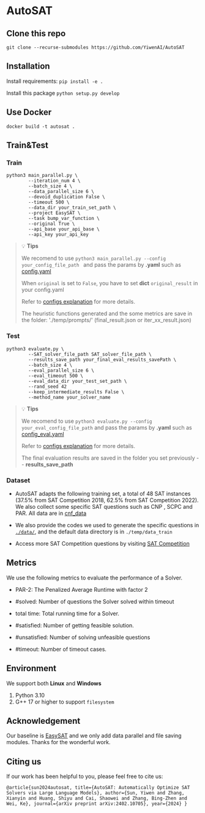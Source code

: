 # AutoSAT

## Clone this repo

`git clone --recurse-submodules https://github.com/YiwenAI/AutoSAT`



## Installation

Install requirements:
`pip install -e .`

Install this package
`python setup.py develop`


## Use Docker

`docker build -t autosat .`


## Train&Test

### Train

```
python3 main_parallel.py \
        --iteration_num 4 \
        --batch_size 4 \
        --data_parallel_size 6 \
        --devoid_duplication False \
        --timeout 500 \
        --data_dir your_train_set_path \
        --project EasySAT \
        --task bump_var_function \
        --original True \
        --api_base your_api_base \
        --api_key your_api_key
```

> :bulb: **Tips**
>
> We recomend to use `python3 main_parallel.py --config your_config_file_path ` and pass the params by **.yaml** such as [config.yaml](./examples/EasySAT/config.yaml)
> 
> When `original` is set to `False`, you have to set **dict** `original_result` in your config.yaml
>
> Refer to [configs explanation](./examples/EasySAT/config_explanation.txt) for more details.
>
> The heuristic functions generated and the some metrics are save in the folder: './temp/prompts/' (final_result.json or iter_xx_result.json)
 

### Test
```
python3 evaluate.py \
        --SAT_solver_file_path SAT_solver_file_path \
        --results_save_path your_final_eval_results_savePath \
        --batch_size 4 \
        --eval_parallel_size 6 \
        --eval_timeout 500 \
        --eval_data_dir your_test_set_path \
        --rand_seed 42
        --keep_intermediate_results False \
        --method_name your_solver_name
```
> :bulb: **Tips**
>
> We recomend to use `python3 evaluate.py --config your_eval_config_file_path` and pass the params by **.yaml** such as [config_eval.yaml](./examples/EasySAT/config_eval.yaml)
>
> Refer to [configs explanation](./examples/EasySAT/config_explanation.txt) for more details.
>
> The final evaluation results are saved in the folder you set previously -- **results_save_path**

### Dataset
* AutoSAT adapts the following training set, a total of 48 SAT instances (37.5% from SAT Competition 2018, 62.5% from SAT Competition 2022). We also collect some specific SAT questions such as CNP , SCPC and PAR. All data are in [cnf_data](https://drive.google.com/drive/folders/1-au8hBbx4YAdJDlct9glCODpL0TQcYnA?usp=drive_link)

* We also provide the codes we used to generate the specific questions in [`./data/`](./data/), and the default data directory is in `./temp/data_train`
  
* Access more SAT Competition questions by visiting [SAT Competition](https://satcompetition.github.io/)   


## Metrics
We use the following metrics to evaluate the performance of a Solver.

  * PAR-2:  The Penalized Average Runtime with factor 2

  * #solved:  Number of questions the Solver solved within timeout

  * total time: Total running time for a Solver.
  
  * #satisfied: Number of getting feasible solution.
    
  * #unsatisfied: Number of solving unfeasible questions

  * #timeout: Number of timeout cases.


## Environment 
We support both **Linux** and **Windows**  
1. Python 3.10 
2. G++ 17 or higher to support `filesystem`


## Acknowledgement
Our baseline is [EasySAT](https://github.com/shaowei-cai-group/EasySAT) and we only add data parallel and file saving modules. Thanks for the wonderful work.

## Citing us

If our work has been helpful to you, please feel free to cite us:

`@article{sun2024autosat,
  title={AutoSAT: Automatically Optimize SAT Solvers via Large Language Models},
  author={Sun, Yiwen and Zhang, Xianyin and Huang, Shiyu and Cai, Shaowei and Zhang, Bing-Zhen and Wei, Ke},
  journal={arXiv preprint arXiv:2402.10705},
  year={2024}
}`

